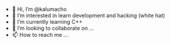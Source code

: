 - 👋 Hi, I’m @kalumacho
- 👀 I’m interested in learn development and hacking (white hat)
- 🌱 I’m currently learning C++ 
- 💞️ I’m looking to collaborate on ...
- 📫 How to reach me ...

<!---
kalumacho/kalumacho is a ✨ special ✨ repository because its `README.md` (this file) appears on your GitHub profile.
You can click the Preview link to take a look at your changes.
--->
